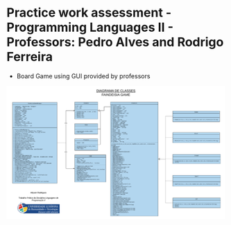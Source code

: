 # Practice work assessment - Programming Languages II - Professors: Pedro Alves and Rodrigo Ferreira
* Board Game using GUI provided by professors

![alt text](https://github.com/acr1618/object-oriented-practice-board-game/blob/master/diagramFandeisiaV003.png)
